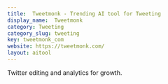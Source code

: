 ```yaml
---
title:  Tweetmonk - Trending AI tool for Tweeting
display_name:  Tweetmonk
category: Tweeting
category_slug: tweeting
key: tweetmonk_com
website: https://tweetmonk.com/
layout: aitool
---
```


Twitter editing and analytics for growth.
